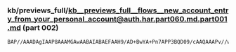 ### kb/previews_full/kb__previews_full__flows__new_account_entry_from_your_personal_account@auth.har.part060.md.part001.md (part 002)

```md
BAP//AAADAgIAAP8AAAMGAwAABAIABAEFAAH9/AD+BwYA+Pn7APP3BQD09/cAAQAAAPv//wAPBgUAA/wCAPj9/AD2/foAAAIBAAEBAQAAAAAAAQ
```

```
